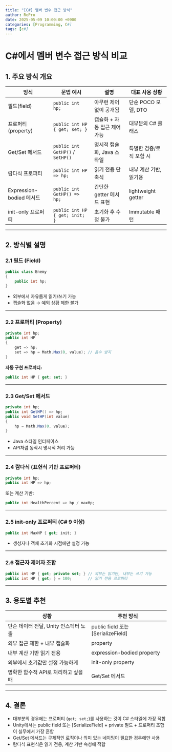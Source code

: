 ```yaml
---
title: "[C#] 멤버 변수 접근 방식"
author: RePro
date: 2025-05-09 10:00:00 +0900
categories: [Programming, C#]
tags: [c#]
---
```


# C#에서 멤버 변수 접근 방식 비교

## 1. 주요 방식 개요

| 방식                    | 문법 예시                            | 설명                | 대표 사용 상황           |
| --------------------- | -------------------------------- | ----------------- | ------------------ |
| 필드(field)             | `public int hp;`                 | 아무런 제어 없이 공개됨     | 단순 POCO 모델, DTO    |
| 프로퍼티(property)        | `public int HP { get; set; }`    | 캡슐화 + 자동 접근 제어 가능 | 대부분의 C# 클래스        |
| Get/Set 메서드           | `public int GetHP()` / `SetHP()` | 명시적 캡슐화, Java 스타일 | 특별한 검증/로직 포함 시     |
| 람다식 프로퍼티              | `public int HP => hp;`           | 읽기 전용 단축식         | 내부 계산 기반, 읽기용      |
| Expression-bodied 메서드 | `public int GetHP() => hp;`      | 간단한 getter 메서드 표현 | lightweight getter |
| init-only 프로퍼티        | `public int HP { get; init; }`   | 초기화 후 수정 불가       | Immutable 패턴       |

---

## 2. 방식별 설명

### 2.1 필드 (Field)

```csharp
public class Enemy
{
    public int hp;
}
```

* 외부에서 자유롭게 읽기/쓰기 가능
* 캡슐화 없음 → 예외 상황 제한 불가

---

### 2.2 프로퍼티 (Property)

```csharp
private int hp;
public int HP
{
    get => hp;
    set => hp = Math.Max(0, value); // 음수 방지
}
```

**자동 구현 프로퍼티:**

```csharp
public int HP { get; set; }
```

---

### 2.3 Get/Set 메서드

```csharp
private int hp;
public int GetHP() => hp;
public void SetHP(int value)
{
    hp = Math.Max(0, value);
}
```

* Java 스타일 인터페이스
* API처럼 동작시 명시적 처리 가능

---

### 2.4 람다식 (표현식 기반 프로퍼티)

```csharp
private int hp;
public int HP => hp;
```

또는 계산 기반:

```csharp
public int HealthPercent => hp / maxHp;
```

---

### 2.5 init-only 프로퍼티 (C# 9 이상)

```csharp
public int MaxHP { get; init; }
```

* 생성자나 객체 초기화 시점에만 설정 가능

---

### 2.6 접근자 제어자 조합

```csharp
public int HP { get; private set; } // 외부는 읽기만, 내부는 쓰기 가능
public int HP { get; } = 100;       // 읽기 전용 프로퍼티
```

---

## 3. 용도별 추천

| 상황                       | 추천 방식                             |
| ------------------------ | --------------------------------- |
| 단순 데이터 전달, Unity 인스펙터 노출 | public field 또는 \[SerializeField] |
| 외부 접근 제한 + 내부 캡슐화        | property                          |
| 내부 계산 기반 읽기 전용           | expression-bodied property        |
| 외부에서 초기값만 설정 가능하게        | init-only property                |
| 명확한 함수적 API로 처리하고 싶을 때   | Get/Set 메서드                       |

---

## 4. 결론

* 대부분의 경우에는 프로퍼티 (`get; set;`)를 사용하는 것이 C# 스타일에 가장 적합
* Unity에서는 public field 또는 \[SerializeField] + private 필드 + 프로퍼티 조합이 실무에서 가장 흔함
* Get/Set 메서드는 구체적인 로직이나 의미 있는 네이밍이 필요한 경우에만 사용
* 람다식 표현식은 읽기 전용, 계산 기반 속성에 적합
